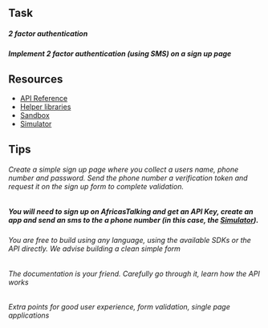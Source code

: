 

## Task
##### 2 factor authentication
##### Implement 2 factor authentication (using SMS) on a sign up page

## Resources
- [API Reference](http://docs.africastalking.com/)
- [Helper libraries](https://github.com/AfricasTalkingLtd)
- [Sandbox](https://account.africastalking.com/apps/sandbox)
- [Simulator](https://simulator.africastalking.com:1517/)

## Tips
###### Create a simple sign up page where you collect a users name, phone number and password. Send the phone number a verification token and request it on the sign up form to complete validation.

##### You will need to sign up on AfricasTalking and get an API Key, create an app and send an sms to the a phone number (in this case, the [Simulator](https://simulator.africastalking.com:1517/)).

###### You are free to build using any language, using the available SDKs or the API directly. We advise building a clean simple form

###### The documentation is your friend. Carefully go through it, learn how the API works

###### Extra points for good user experience, form validation, single page applications


